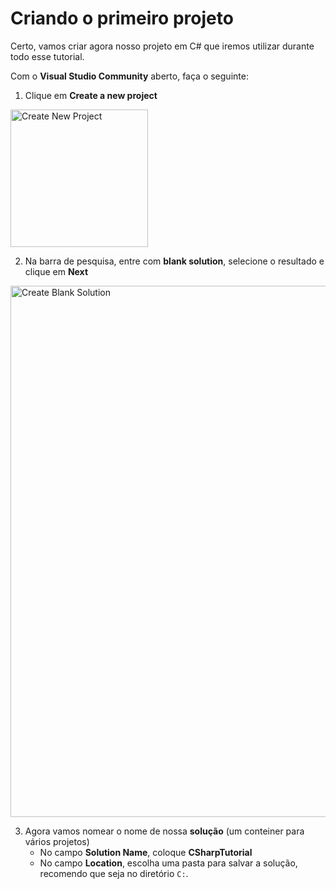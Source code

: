 # Criando o primeiro projeto

Certo, vamos criar agora nosso projeto em C# que iremos utilizar durante todo esse tutorial.

Com o **Visual Studio Community** aberto, faça o seguinte:

1. Clique em **Create a new project**

<img src="/assets/step-2.png" alt="Create New Project" width="220" /> 

2. Na barra de pesquisa, entre com **blank solution**, selecione o resultado e clique em **Next**

<img src="/assets/step-3.png" alt="Create Blank Solution" width="850" /> 

3. Agora vamos nomear o nome de nossa **solução** (um conteiner para vários projetos)
    * No campo **Solution Name**, coloque **CSharpTutorial**
    * No campo **Location**, escolha uma pasta para salvar a solução, recomendo que seja no diretório `C:`.